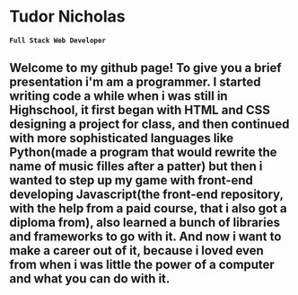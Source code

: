 # Tudor Nicholas

**`Full Stack Web Developer`**

## Welcome to my github page! To give you a brief presentation i'm am a programmer. I started writing code a while when i was still in Highschool, it first began with HTML and CSS designing a project for class, and then continued with more sophisticated languages like Python(made a program that would rewrite the name of music filles after a patter) but then i wanted to step up my game with front-end developing Javascript(the front-end repository, with the help from a paid course, that i also got a diploma from), also learned a bunch of libraries and frameworks to go with it. And now i want to make a career out of it, because i loved even from when i was little the power of a computer and what you can do with it.
